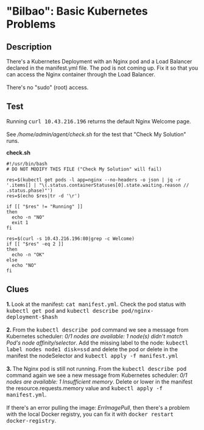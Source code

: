 # "Bilbao": Basic Kubernetes Problems

## Description

There's a Kubernetes Deployment with an Nginx pod and a Load Balancer declared in the manifest.yml file. The pod is not coming up. Fix it so that you can access the Nginx container through the Load Balancer.<br><br>
There's no "sudo" (root) access.

## Test

Running <kbd>curl 10.43.216.196</kbd> returns the default Nginx Welcome page.<br><br>
See <i>/home/admin/agent/check.sh</i> for the test that "Check My Solution" runs.

<b>check.sh</b>

```
#!/usr/bin/bash
# DO NOT MODIFY THIS FILE ("Check My Solution" will fail)

res=$(kubectl get pods -l app=nginx --no-headers -o json | jq -r '.items[] | "\(.status.containerStatuses[0].state.waiting.reason // .status.phase)"')
res=$(echo $res|tr -d '\r')

if [[ "$res" != "Running" ]]
then
  echo -n "NO"
  exit 1
fi

res=$(curl -s 10.43.216.196:80|grep -c Welcome)
if [[ "$res" -eq 2 ]]
then
  echo -n "OK"
else
  echo "NO"
fi
```

## Clues

<b>1. </b> Look at the manifest: <kbd>cat manifest.yml</kbd>. Check the pod status with <kbd>kubectl get pod</kbd> and <kbd>kubectl describe pod/nginx-deployment-$hash</kbd><br><br>
<b>2. </b> From the <kbd>kubectl describe pod</kbd> command we see a message from Kubernetes scheduler: <i>0/1 nodes are available: 1 node(s) didn't match Pod's node affinity/selector</i>. Add the missing label to the node:  <kbd>kubectl label nodes node1 disk=ssd</kbd> and delete the pod or delete in the manifest the nodeSelector and <kbd>kubectl apply -f manifest.yml</kbd><br><br>
<b>3. </b> The Nginx pod is still not running. From the <kbd>kubectl describe pod</kbd> command again we see a new message from Kubernetes scheduler: <i>0/1 nodes are available: 1 Insufficient memory</i>. Delete or lower in the manifest the resource.requests.memory value and <kbd>kubectl apply -f manifest.yml</kbd>.<br><br>If there's an error pulling the image: <i>ErrImagePull</i>, then there's a problem with the local Docker registry, you can fix it with <kbd>docker restart docker-registry</kbd>.